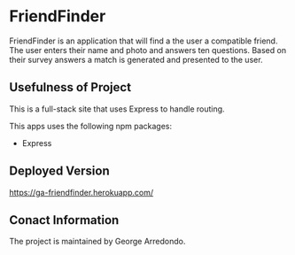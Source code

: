 # FriendFinder

FriendFinder is an application that will find a the user a compatible friend. The user enters their name and photo and answers ten questions. Based on their survey answers a match is generated and presented to the user.

## Usefulness of Project

This is a full-stack site that uses Express to handle routing. 

This apps uses the following npm packages:
* Express

## Deployed Version

https://ga-friendfinder.herokuapp.com/


## Conact Information

The project is maintained by George Arredondo.